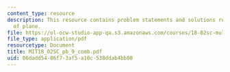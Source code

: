 ```yaml
---
content_type: resource
description: This resource contains problem statements and solutions related to equations
  of plane.
file: https://ol-ocw-studio-app-qa.s3.amazonaws.com/courses/18-02sc-multivariable-calculus-fall-2010/06dadd5406f73af5a10c538ddab4bb80_MIT18_02SC_pb_9_comb.pdf
file_type: application/pdf
resourcetype: Document
title: MIT18_02SC_pb_9_comb.pdf
uid: 06dadd54-06f7-3af5-a10c-538ddab4bb80
---
```

